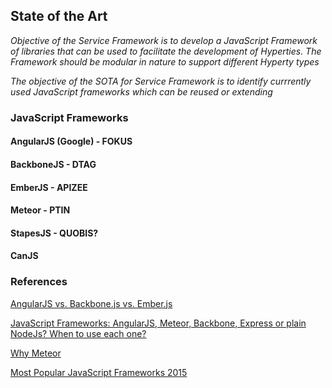 ## State of the Art

*Objective of the Service Framework is to develop a JavaScript Framework of libraries that can be used to facilitate the development 
of Hyperties. The Framework should be modular in nature to support different Hyperty types* 

*The objective of the SOTA for Service Framework is to identify currrently used JavaScript frameworks which can be reused or extending*

### JavaScript Frameworks

#### AngularJS (Google) - FOKUS

#### BackboneJS  - DTAG

#### EmberJS - APIZEE

#### Meteor - PTIN

#### StapesJS - QUOBIS? 

#### CanJS

### References

[AngularJS vs. Backbone.js vs. Ember.js](https://www.airpair.com/js/javascript-framework-comparison)

[JavaScript Frameworks: AngularJS, Meteor, Backbone, Express or plain NodeJs? When to use each one?](http://www.quora.com/JavaScript-Frameworks/AngularJS-Meteor-Backbone-Express-or-plain-NodeJs-When-to-use-each-one)

[Why Meteor](http://www.meteorpedia.com/read/Why_Meteor)

[Most Popular JavaScript Frameworks 2015](http://www.improgrammer.net/most-popular-javascript-frameworks-2015/)
